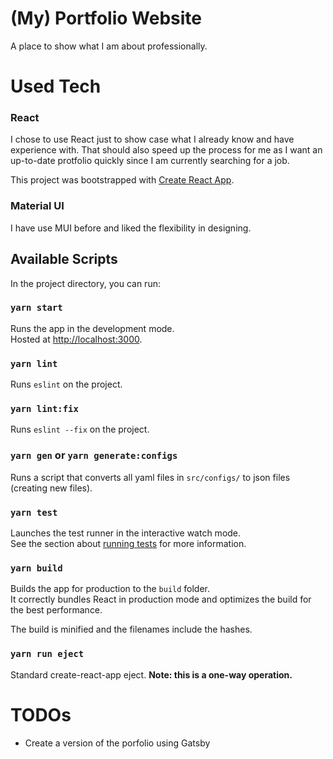 # (My) Portfolio Website

A place to show what I am about professionally.

# Used Tech
### React
I chose to use React just to show case what I already know and have experience with. That should also speed up the process for me as I want an up-to-date protfolio quickly since I am currently searching for a job.

This project was bootstrapped with [Create React App](https://github.com/facebook/create-react-app).

### Material UI
I have use MUI before and liked the flexibility in designing.

## Available Scripts

In the project directory, you can run:

### `yarn start`
Runs the app in the development mode.\
Hosted at [http://localhost:3000](http://localhost:3000).

### `yarn lint`
Runs `eslint` on the project.

### `yarn lint:fix`
Runs `eslint --fix` on the project.

### `yarn gen` or `yarn generate:configs`
Runs a script that converts all yaml files in `src/configs/` to json files (creating new files).

### `yarn test`
Launches the test runner in the interactive watch mode.\
See the section about [running tests](https://facebook.github.io/create-react-app/docs/running-tests) for more information.

### `yarn build`
Builds the app for production to the `build` folder.\
It correctly bundles React in production mode and optimizes the build for the best performance.

The build is minified and the filenames include the hashes.

### `yarn run eject`
Standard create-react-app eject.
**Note: this is a one-way operation.**


# TODOs
- Create a version of the porfolio using Gatsby
